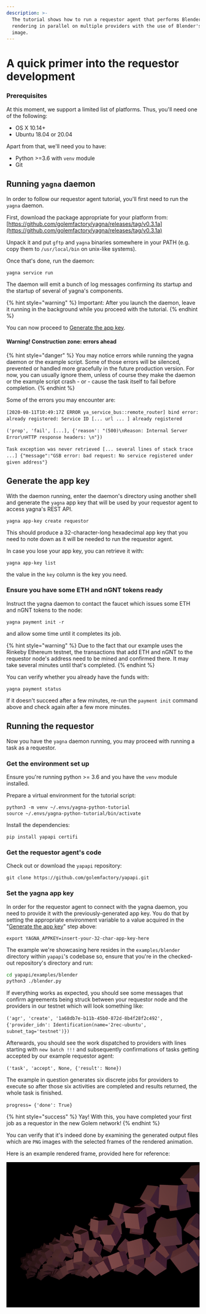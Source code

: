 ```yaml
---
description: >-
  The tutorial shows how to run a requestor agent that performs Blender
  rendering in parallel on multiple providers with the use of Blender's docker
  image.
---
```


# A quick primer into the requestor development

### Prerequisites

At this moment, we support a limited list of platforms. Thus, you'll need one of the following:

* OS X 10.14+
* Ubuntu 18.04 or 20.04

Apart from that, we'll need you to have:

* Python &gt;=3.6 with `venv` module
* Git

## Running `yagna` daemon

In order to follow our requestor agent tutorial, you'll first need to run the `yagna` daemon. 

First, download the package appropriate for your platform from: [https://github.com/golemfactory/yagna/releases/tag/v0.3.1a](https://github.com/golemfactory/yagna/releases/tag/v0.3.1a)

Unpack it and put `gftp` and `yagna` binaries somewhere in your PATH \(e.g. copy them to `/usr/local/bin` on unix-like systems\).

Once that's done, run the daemon:

```text
yagna service run
```

The daemon will emit a bunch of log messages confirming its startup and the startup of several of yagna's components.

{% hint style="warning" %}
Important: After you launch the daemon, leave it running in the background while you proceed with the tutorial.
{% endhint %}

You can now proceed to [Generate the app key](flash-tutorial-of-requestor-development.md#generate-the-app-key).

#### Warning! Construction zone: errors ahead

{% hint style="danger" %}
You may notice errors while running the yagna daemon or the example script. Some of those errors will be silenced, prevented or handled more gracefully in the future production version. For now, you can usually ignore them, unless of course they make the daemon or the example script crash - or - cause the task itself to fail before completion.
{% endhint %}

Some of the errors you may encounter are:

`[2020-08-11T10:49:17Z ERROR ya_service_bus::remote_router] bind error: already registered: Service ID [... url ... ] already registered`

`('prop', 'fail', [...], {'reason': "(500)\nReason: Internal Server Error\nHTTP response headers: \n"})`

`Task exception was never retrieved [... several lines of stack trace ...] {"message":"GSB error: bad request: No service registered under given address"}`    

## Generate the app key

With the daemon running, enter the daemon's directory using another shell and generate the `yagna` app key that will be used by your requestor agent to access yagna's REST API.

```text
yagna app-key create requestor
```

This should produce a 32-character-long hexadecimal app key that you need to note down as it will be needed to run the requestor agent.

In case you lose your app key, you can retrieve it with:

```text
yagna app-key list
```

the value in the `key` column is the key you need.

### Ensure you have some ETH and nGNT tokens ready

Instruct the yagna daemon to contact the faucet which issues some ETH and nGNT tokens to the node:

```text
yagna payment init -r
```

and allow some time until it completes its job.

{% hint style="warning" %}
Due to the fact that our example uses the Rinkeby Ethereum testnet, the transactions that add ETH and nGNT to the requestor node's address need to be mined and confirmed there. It may take several minutes until that's completed.
{% endhint %}

You can verify whether you already have the funds with:

```text
yagna payment status
```

If it doesn't succeed after a few minutes, re-run the `payment init` command above and check again after a few more minutes.

## Running the requestor

Now you have the `yagna` daemon running, you may proceed with running a task as a requestor.

### Get the environment set up

Ensure you're running python &gt;= 3.6 and you have the `venv` module installed.

Prepare a virtual environment for the tutorial script:

```text
python3 -m venv ~/.envs/yagna-python-tutorial
source ~/.envs/yagna-python-tutorial/bin/activate
```

Install the dependencies:

```text
pip install yapapi certifi
```

### Get the requestor agent's code

Check out or download the `yapapi` repository:

```text
git clone https://github.com/golemfactory/yapapi.git
```

### Set the yagna app key

In order for the requestor agent to connect with the yagna daemon, you need to provide it with the previously-generated app key. You do that by setting the appropriate environment variable to a value acquired in the "[Generate the app key](flash-tutorial-of-requestor-development.md#generate-the-app-key)" step above:

```text
export YAGNA_APPKEY=insert-your-32-char-app-key-here
```

The example we're showcasing here resides in the `examples/blender` directory within `yapapi`'s codebase so, ensure that you're in the checked-out repository's directory and run:

```bash
cd yapapi/examples/blender
python3 ./blender.py
```

If everything works as expected, you should see some messages that confirm agreements being struck between your requestor node and the providers in our testnet which will look something like:  
  
`('agr', 'create', '1a68db7e-b11b-45b0-872d-8b4f28f2c492', {'provider_idn': Identification(name='2rec-ubuntu', subnet_tag='testnet')})`

Afterwards, you should see the work dispatched to providers with lines starting with `new batch !!!` and subsequently confirmations of tasks getting accepted by our example requestor agent:

`('task', 'accept', None, {'result': None})`

The example in question generates six discrete jobs for providers to execute so after those six activities are completed and results returned, the whole task is finished.

`progress= {'done': True}`

{% hint style="success" %}
Yay! With this, you have completed your first job as a requestor in the new Golem network!
{% endhint %}

You can verify that it's indeed done by examining the generated output files which are `PNG` images with the selected frames of the rendered animation.

Here is an example rendered frame, provided here for reference:

![](../.gitbook/assets/output_0.png)

